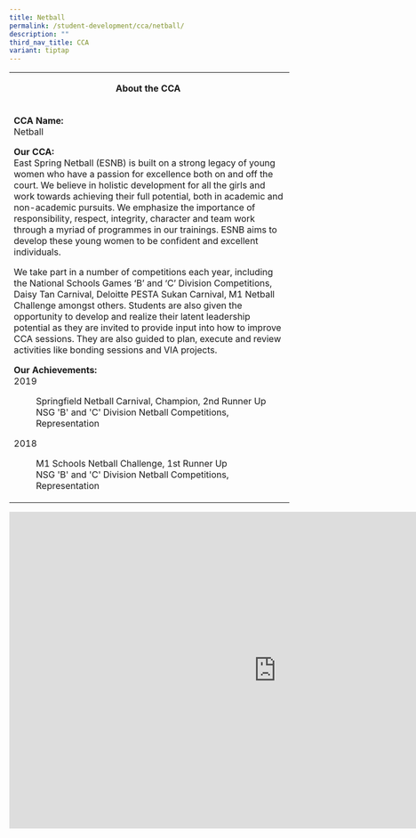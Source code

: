```yaml
---
title: Netball
permalink: /student-development/cca/netball/
description: ""
third_nav_title: CCA
variant: tiptap
---
```

<table>
<tbody>
<tr>
<td width="590">
<p style="text-align: center;"><strong>About the CCA&nbsp;</strong></p>
</td>
</tr>
<tr>
<td width="590">
<p><strong>CCA Name:<br></strong>Netball</p>
<p><strong>Our CCA:<br></strong>East Spring Netball (ESNB) is built on a strong legacy of young women who have a passion for excellence both on and off the court. We believe in holistic development for all the girls and work towards achieving their full potential, both in academic and non-academic pursuits. We emphasize the importance of responsibility, respect, integrity, character and team work through a myriad of programmes in our trainings. ESNB aims to develop these young women to be confident and excellent individuals.</p>
<p>We take part in a number of competitions each year, including the National Schools Games ‘B’ and ‘C’ Division Competitions, Daisy Tan Carnival, Deloitte PESTA Sukan Carnival, M1 Netball Challenge amongst others. Students are also given the opportunity to develop and realize their latent leadership potential as they are invited to provide input into how to improve CCA sessions. They are also guided to plan, execute and review activities like bonding sessions and VIA projects.</p>
<p><strong>Our Achievements: <br></strong>2019</p>
<p style="padding-left: 40px;">Springfield Netball Carnival, Champion, 2nd Runner Up<br>NSG 'B' and 'C' Division Netball Competitions, Representation</p>
<p>2018</p>
<p style="padding-left: 40px;">M1 Schools Netball Challenge, 1st Runner Up<br>NSG 'B' and 'C' Division Netball Competitions, Representation</p>
</td>
</tr>
</tbody>
</table>
<iframe src="https://docs.google.com/presentation/d/e/2PACX-1vSf_4HwwGzqWipHZCBSg5t21X3hpRdPP1o5jveF2K1qxv-LQ6qbzs5q7QeqSKL4JEvzLkUPzvwymjU4/embed?start=false&amp;loop=false&amp;delayms=10000" frameborder="0" width="960" height="569" allowfullscreen="true"></iframe>